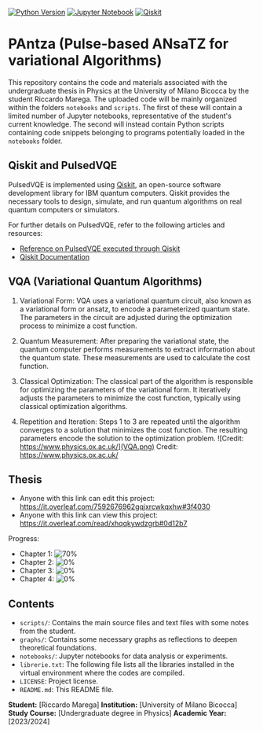 [![Python Version](https://img.shields.io/badge/Python-3-blue)](https://www.python.org/)
[![Jupyter Notebook](https://img.shields.io/badge/Jupyter-Notebook-orange)](https://jupyter.org/)
[![Qiskit](https://img.shields.io/badge/Qiskit-0.45.1-blue.svg?style=flat-square&logo=qiskit&logoColor=white)](https://www.ibm.com/quantum/qiskit)


# PAntza (Pulse-based ANsaTZ for variational Algorithms)

This repository contains the code and materials associated with the undergraduate thesis in Physics at the University of Milano Bicocca by the student Riccardo Marega. The uploaded code will be mainly organized within the folders `notebooks` and `scripts`. The first of these will contain a limited number of Jupyter notebooks, representative of the student's current knowledge. The second will instead contain Python scripts containing code snippets belonging to programs potentially loaded in the `notebooks` folder.

## Qiskit and PulsedVQE

PulsedVQE is implemented using [Qiskit](https://qiskit.org/), an open-source software development library for IBM quantum computers. Qiskit provides the necessary tools to design, simulate, and run quantum algorithms on real quantum computers or simulators.

For further details on PulsedVQE, refer to the following articles and resources:
- [Reference on PulsedVQE executed through Qiskit](https://medium.com/qiskit/enhance-variational-quantum-algorithms-with-qiskit-pulse-and-qiskit-dynamics-768249daf8dd)
- [Qiskit Documentation](https://qiskit.org/documentation/)

## VQA (Variational Quantum Algorithms)

1. Variational Form: VQA uses a variational quantum circuit, also known as a variational form or ansatz, to encode a parameterized quantum state. The parameters in the circuit are adjusted during the optimization process to minimize a cost function.

2. Quantum Measurement: After preparing the variational state, the quantum computer performs measurements to extract information about the quantum state. These measurements are used to calculate the cost function.

3. Classical Optimization: The classical part of the algorithm is responsible for optimizing the parameters of the variational form. It iteratively adjusts the parameters to minimize the cost function, typically using classical optimization algorithms.

4. Repetition and Iteration: Steps 1 to 3 are repeated until the algorithm converges to a solution that minimizes the cost function. The resulting parameters encode the solution to the optimization problem.
![Credit: https://www.physics.ox.ac.uk/](VQA.png)
Credit: https://www.physics.ox.ac.uk/

## Thesis

- Anyone with this link can edit this project: https://it.overleaf.com/7592676962gqjxrcwkqxhw#3f4030
- Anyone with this link can view this project: https://it.overleaf.com/read/xhqqkywdzgrb#0d12b7

Progress:
- Chapter 1: ![70%](https://progress-bar.dev/71)
- Chapter 2: ![0%](https://progress-bar.dev/1)
- Chapter 3: ![0%](https://progress-bar.dev/0)
- Chapter 4: ![0%](https://progress-bar.dev/0)

## Contents

- `scripts/`: Contains the main source files and text files with some notes from the student.
- `graphs/`: Contains some necessary graphs as reflections to deepen theoretical foundations.
- `notebooks/`: Jupyter notebooks for data analysis or experiments.
- `librerie.txt`: The following file lists all the libraries installed in the virtual environment where the codes are compiled.
- `LICENSE`: Project license.
- `README.md`: This README file.

**Student:** [Riccardo Marega]
**Institution:** [University of Milano Bicocca]
**Study Course:** [Undergraduate degree in Physics]
**Academic Year:** [2023/2024]

  
